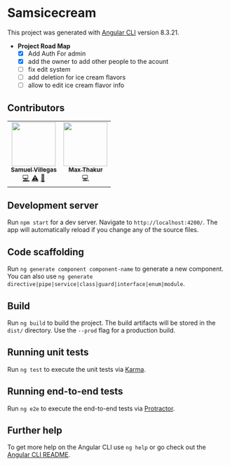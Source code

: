 # Samsicecream

This project was generated with [Angular CLI](https://github.com/angular/angular-cli) version 8.3.21.

- **Project Road Map**
  - [x] Add Auth For admin
  - [x] add the owner to add other people to the acount
  - [ ] fix edit system 
  - [ ] add deletion for ice cream flavors
  - [ ] allow to edit ice cream flavor info

## Contributors

<table>
  <tr>
    <td align="center"><a href="https://github.com/DevSamuelV"><img src="https://avatars2.githubusercontent.com/u/52802289?s=400&u=e2816f26e0a134f3b00ba0305cff5407092093ac&v=4" width="100px;" alt=""/><br /><sub><b>Samuel Villegas</b></sub></a><br /><a href="https://github.com/DevSamuelV/Mr-Stream-Manager/commits?author=devsamuelv" title="Code">💻</a> <a href="https://github.com/DevSamuelV/Mr-Stream-Manager/commits?author=devsamuelv" title="Tests">⚠️</a> <a href="https://github.com/DevSamuelV/Mr-Stream-Manager/commits?author=devsamuelv" title="Documentation">📖</a></td>
    <td align="center"><a href="https://github.com/MaxThakurCodes"><img src="https://avatars3.githubusercontent.com/u/25856189?s=400&u=0f216f735b54618e1c2f4527d29dbf1971dda16e&v=4" width="100px;" alt=""/><br /><sub><b>Max Thakur</b></sub></a><br /><a  title="Code">💻</a></td>
    <tr>
</table>

## Development server

Run `npm start` for a dev server. Navigate to `http://localhost:4200/`. The app will automatically reload if you change any of the source files.

## Code scaffolding

Run `ng generate component component-name` to generate a new component. You can also use `ng generate directive|pipe|service|class|guard|interface|enum|module`.

## Build

Run `ng build` to build the project. The build artifacts will be stored in the `dist/` directory. Use the `--prod` flag for a production build.

## Running unit tests

Run `ng test` to execute the unit tests via [Karma](https://karma-runner.github.io).

## Running end-to-end tests

Run `ng e2e` to execute the end-to-end tests via [Protractor](http://www.protractortest.org/).

## Further help

To get more help on the Angular CLI use `ng help` or go check out the [Angular CLI README](https://github.com/angular/angular-cli/blob/master/README.md).
